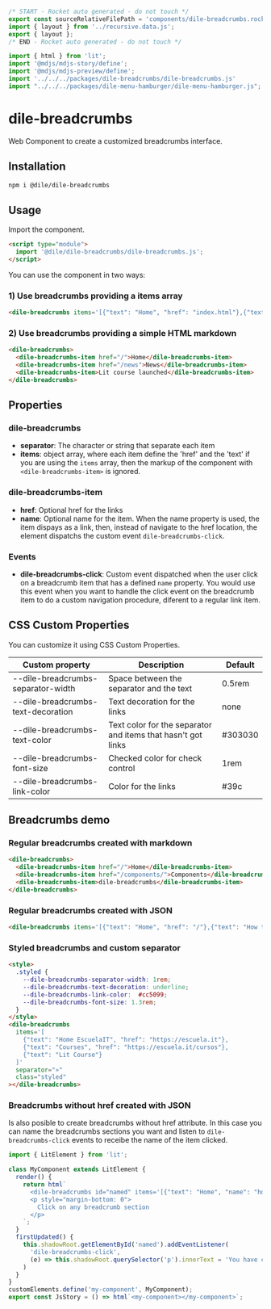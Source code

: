 ```js server
/* START - Rocket auto generated - do not touch */
export const sourceRelativeFilePath = 'components/dile-breadcrumbs.rocket.md';
import { layout } from '../recursive.data.js';
export { layout };
/* END - Rocket auto generated - do not touch */
```

```js script
import { html } from 'lit'; 
import '@mdjs/mdjs-story/define';
import '@mdjs/mdjs-preview/define';
import '../../../packages/dile-breadcrumbs/dile-breadcrumbs.js'
import "../../../packages/dile-menu-hamburger/dile-menu-hamburger.js";
```
# dile-breadcrumbs

Web Component to create a customized breadcrumbs interface.

## Installation

```bash
npm i @dile/dile-breadcrumbs
```

## Usage

Import the component.

```html
<script type="module">
  import '@dile/dile-breadcrumbs/dile-breadcrumbs.js';
</script>
```

You can use the component in two ways:

### 1) Use breadcrumbs providing a items array

```html
<dile-breadcrumbs items='[{"text": "Home", "href": "index.html"},{"text": "News", "href": "news.html"}]'></dile-breadcrumbs>
```

### 2) Use breadcrumbs providing a simple HTML markdown

```html
<dile-breadcrumbs>
  <dile-breadcrumbs-item href="/">Home</dile-breadcrumbs-item>
  <dile-breadcrumbs-item href="/news">News</dile-breadcrumbs-item>
  <dile-breadcrumbs-item>Lit course launched</dile-breadcrumbs-item>
</dile-breadcrumbs>
```

## Properties

### dile-breadcrumbs

- **separator**: The character or string that separate each item
- **items**: object array, where each item define the 'href' and the 'text' if you are using the ```items``` array, then the markup of the component with ```<dile-breadcrumbs-item>``` is ignored.

### dile-breadcrumbs-item

- **href**: Optional href for the links
- **name**: Optional name for the item. When the name property is used, the item dispays as a link, then, instead of navigate to the href location, the element dispatchs the custom event `dile-breadcrumbs-click`.

### Events

- **dile-breadcrumbs-click**: Custom event dispatched when the user click on a breadcrumb item that has a defined `name` property. You would use this event when you want to handle the click event on the breadcrumb item to do a custom navigation procedure, diferent to a regular link item.

## CSS Custom Properties

You can customize it using CSS Custom Properties.

Custom property | Description | Default
----------------|-------------|---------
--dile-breadcrumbs-separator-width | Space between the separator and the text |  0.5rem 
--dile-breadcrumbs-text-decoration | Text decoration for the links | none
--dile-breadcrumbs-text-color | Text color for the separator and items that hasn't got links |  #303030
--dile-breadcrumbs-font-size | Checked color for check control | 1rem
--dile-breadcrumbs-link-color | Color for the links | #39c

## Breadcrumbs demo

### Regular breadcrumbs created with markdown

```html preview-story
<dile-breadcrumbs>
  <dile-breadcrumbs-item href="/">Home</dile-breadcrumbs-item>
  <dile-breadcrumbs-item href="/components/">Components</dile-breadcrumbs-item>
  <dile-breadcrumbs-item>dile-breadcrumbs</dile-breadcrumbs-item>
</dile-breadcrumbs>
```

### Regular breadcrumbs created with JSON

```html preview-story
<dile-breadcrumbs items='[{"text": "Home", "href": "/"},{"text": "How to use", "href": "/how-to-use"}]'></dile-breadcrumbs>
```

### Styled breadcrumbs and custom separator

```html preview-story
<style>
  .styled {
    --dile-breadcrumbs-separator-width: 1rem; 
    --dile-breadcrumbs-text-decoration: underline;
    --dile-breadcrumbs-link-color:  #cc5099;
    --dile-breadcrumbs-font-size: 1.3rem;
  }
</style>
<dile-breadcrumbs
  items='[
    {"text": "Home EscuelaIT", "href": "https://escuela.it"},
    {"text": "Courses", "href": "https://escuela.it/cursos"},
    {"text": "Lit Course"}
  ]'
  separator="»"
  class="styled"
></dile-breadcrumbs>
```

### Breadcrumbs without href created with JSON

Is also posible to create breadcrumbs without href attribute. In this case you can name the breadcrumbs sections you want and listen to ```dile-breadcrumbs-click``` events to receibe the name of the item clicked.

```js preview-story
import { LitElement } from 'lit';

class MyComponent extends LitElement {
  render() {
    return html`
      <dile-breadcrumbs id="named" items='[{"text": "Home", "name": "home"},{"text": "Articles", "name": "articles"},{"text": "Not named"}]'></dile-breadcrumbs>
      <p style="margin-bottom: 0">
        Click on any breadcrumb section
      </p>
    `;
  }
  firstUpdated() {
    this.shadowRoot.getElementById('named').addEventListener(
      'dile-breadcrumbs-click', 
      (e) => this.shadowRoot.querySelector('p').innerText = 'You have clicked on ' + e.detail.name
    )
  }
}
customElements.define('my-component', MyComponent);
export const JsStory = () => html`<my-component></my-component>`;
```